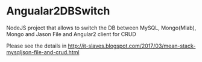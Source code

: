 # Angualar2DBSwitch
NodeJS project that allows to switch the DB between MySQL, Mongo(Mlab), Mongo and Jason File and Angular2 client for CRUD

Please see the details in 
http://it-slaves.blogspot.com/2017/03/mean-stack-mysqljson-file-and-crud.html
